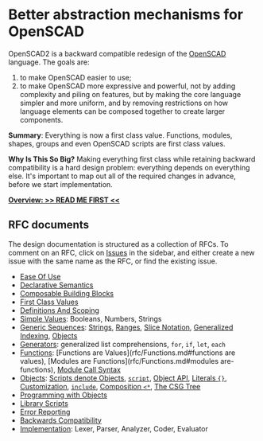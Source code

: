 # Better abstraction mechanisms for OpenSCAD
OpenSCAD2 is a backward compatible redesign of the [OpenSCAD](http://openscad.org/) language.
The goals are:
 1. to make OpenSCAD easier to use;
 2. to make OpenSCAD more expressive and powerful, not by adding complexity and piling on features, but by making the core language simpler and more uniform, and by removing restrictions on how language elements can be composed together to create larger components.

**Summary**: Everything is now a first class value. Functions, modules, shapes, groups and even OpenSCAD scripts are first class values.

**Why Is This So Big?** Making everything first class while retaining backward compatibility is a hard design problem: everything depends on everything else. It's important to map out all of the required changes in advance, before we start implementation.

[**Overview: >> READ ME FIRST <<**](rfc/Overview.md)

## RFC documents
The design documentation is structured as a collection of RFCs.
To comment on an RFC, click on [Issues](//github.com/doug-moen/openscad2/issues)
in the sidebar, and either create a new issue with the same name as the RFC, or find the existing issue.
* [Ease Of Use](rfc/Ease_Of_Use.md)
* [Declarative Semantics](rfc/Declarative_Semantics.md)
* [Composable Building Blocks](rfc/Composable_Building_Blocks.md)
* [First Class Values](rfc/First_Class_Values.md)
* [Definitions And Scoping](rfc/Definitions_And_Scoping.md)
* [Simple Values](rfc/Simple_Values.md): Booleans, Numbers, Strings
* [Generic Sequences](rfc/Sequences.md):
    [Strings](rfc/Sequences.md#strings),
    [Ranges](rfc/Sequences.md#ranges),
    [Slice Notation](rfc/Sequences.md#slice-notation),
    [Generalized Indexing](rfc/Sequences.md#generalized-indexing-using-an-index-vector),
    [Objects](rfc/Sequences.md#objects)
* [Generators](rfc/Generators.md): generalized list comprehensions, `for`, `if`, `let`, `each`
* [Functions](rfc/Functions.md):
    [Functions are Values](rfc/Functions.md#functions are values),
    [Modules are Functions](rfc/Functions.md#modules are-functions),
    [Module Call Syntax](rfc/Functions.md#module-call-syntax)
* [Objects](rfc/Objects.md):
    [Scripts denote Objects](rfc/Objects.md#scripts-denote-objects),
    [`script`](rfc/Objects.md#the-script-function),
    [Object API](rfc/Objects.md#the-object-api),
    [Literals `{}`](rfc/Objects.md#object-literals),
    [Customization](rfc/Objects.md#customization),
    [`include`](rfc/Objects.md#inclusion),
    [Composition `<*`](rfc/Objects.md#object-composition),
    [The CSG Tree](rfc/Objects.md#the-csg-tree)
* [Programming with Objects](rfc/Programming_With_Objects.md)
* [Library Scripts](rfc/Library_Scripts.md)
* [Error Reporting](rfc/Error_Reporting.md)
* [Backwards Compatibility](rfc/Backwards_Compatibility.md)
* [Implementation](rfc/Implementation.md): Lexer, Parser, Analyzer, Coder, Evaluator
